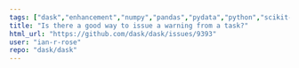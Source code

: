 ```yaml
---
tags: ["dask","enhancement","numpy","pandas","pydata","python","scikit-learn","scipy"]
title: "Is there a good way to issue a warning from a task?"
html_url: "https://github.com/dask/dask/issues/9393"
user: "ian-r-rose"
repo: "dask/dask"
---
```


